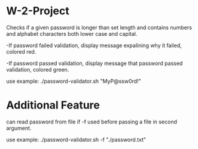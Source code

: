 # W-2-Project


 Checks if a given password is longer than set length and contains numbers and alphabet characters both lower case and capital.
 
 -If password failed validation, display message expalining why it failed, colored red.
 
 -If password passed validation, display message that password passed validation, colored green.
 
 use example: ./password-validator.sh "MyP@ssw0rd!"

# Additional Feature

can read password from file if -f used before passing a file in second argument.

use example: ./password-validator.sh -f "./password.txt"
